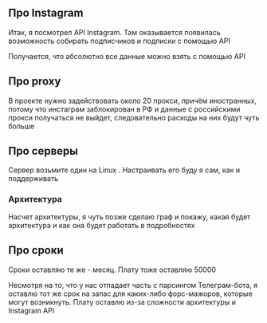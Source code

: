 
## Про Instagram

Итак, я посмотрел API Instagram. Там оказывается появилась возможность собирать подписчиков и подписки с помощью API

Получается, что абсолютно все данные можно взять с помощью API

## Про proxy

В проекте нужно задействовать около 20 прокси, причём иностранных, потому что инстаграм заблокирован в РФ и данные с российскими прокси получаться не выйдет, следовательно расходы на них будут чуть больше

## Про серверы

Сервер возьмите один на Linux . Настраивать его буду я сам, как и поддерживать

### Архитектура

Насчет архитектуры, я чуть позже сделаю граф и покажу, какая будет архитектура и как она будет работать в подробностях

## Про сроки 

Сроки оставляю те же - месяц.
Плату тоже оставляю 50000

Несмотря на то, что у нас отпадает часть с парсингом Телеграм-бота, я оставлю тот же срок на запас для каких-либо форс-мажоров, которые могут возникнуть.
Плату оставлю из-за сложности архитектуры и Instagram API









